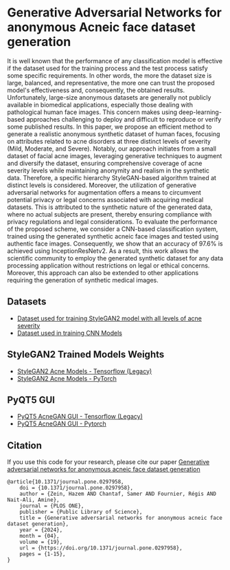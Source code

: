 # Generative Adversarial Networks for anonymous Acneic face dataset generation

It is well known that the performance of any classification model is effective if the dataset used for the training process and the test process satisfy some specific requirements. In other words, the more the dataset size is large, balanced, and representative, the more one can trust the proposed model's effectiveness and, consequently, the obtained results. Unfortunately, large-size anonymous datasets are generally not publicly available in biomedical applications, especially those dealing with pathological human face images. This concern makes using deep-learning-based approaches challenging to deploy and difficult to reproduce or verify some published results. In this paper, we propose an efficient method to generate a realistic anonymous synthetic dataset of human faces, focusing on attributes related to acne disorders at three distinct levels of severity (Mild, Moderate, and Severe). Notably, our approach initiates from a small dataset of facial acne images, leveraging generative techniques to augment and diversify the dataset, ensuring comprehensive coverage of acne severity levels while maintaining anonymity and realism in the synthetic data. Therefore, a specific hierarchy StyleGAN-based algorithm trained at distinct levels is considered. Moreover, the utilization of generative adversarial networks for augmentation offers a means to circumvent potential privacy or legal concerns associated with acquiring medical datasets. This is attributed to the synthetic nature of the generated data, where no actual subjects are present, thereby ensuring compliance with privacy regulations and legal considerations. To evaluate the performance of the proposed scheme, we consider a CNN-based classification system, trained using the generated synthetic acneic face images and tested using authentic face images. Consequently, we show that an accuracy of 97.6\% is achieved using InceptionResNetv2. As a result, this work allows the scientific community to employ the generated synthetic dataset for any data processing application without restrictions on legal or ethical concerns. Moreover, this approach can also be extended to other applications requiring the generation of synthetic medical images.

## Datasets
- [Dataset used for training StyleGAN2 model with all levels of acne severity](https://figshare.com/articles/dataset/StyleGAN2_Acne_Dataset/25033925)
- [Dataset used in training CNN Models](https://figshare.com/articles/dataset/StyleGAN2_Generated_Dataset_for_CNN_training/25033928)

## StyleGAN2 Trained Models Weights
- [StyleGAN2 Acne Models - Tensorflow (Legacy)](https://figshare.com/articles/software/StyleGAN2_Acne_Models_-_Tensorflow_Legacy_/25033946)
- [StyleGAN2 Acne Models - PyTorch](https://figshare.com/articles/software/StyleGAN2_Acne_Models_-_PyTorch/25033955)

## PyQT5 GUI
- [PyQT5 AcneGAN GUI - Tensorflow (Legacy)](https://figshare.com/articles/software/PyQT5_AcneGAN_GUI_-_Tensorflow/25033943)
- [PyQT5 AcneGAN GUI - Pytorch](https://figshare.com/articles/software/PyQT5_AcneGAN_GUI_-_Pytorch/27324408)

## Citation
If you use this code for your research, please cite our paper [Generative adversarial networks for anonymous  acneic face dataset generation](https://doi.org/10.1371/journal.pone.0297958)
```
@article{10.1371/journal.pone.0297958,
    doi = {10.1371/journal.pone.0297958},
    author = {Zein, Hazem AND Chantaf, Samer AND Fournier, Régis AND Nait-Ali, Amine},
    journal = {PLOS ONE},
    publisher = {Public Library of Science},
    title = {Generative adversarial networks for anonymous acneic face dataset generation},
    year = {2024},
    month = {04},
    volume = {19},
    url = {https://doi.org/10.1371/journal.pone.0297958},
    pages = {1-15},
}
```


